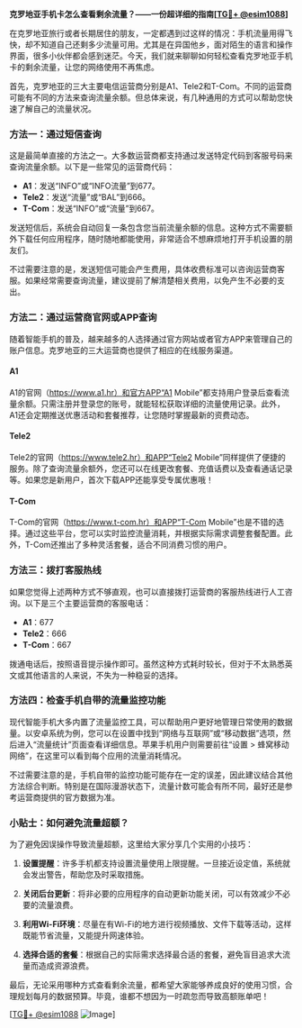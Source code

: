 **克罗地亚手机卡怎么查看剩余流量？——一份超详细的指南[[TG💪+ @esim1088](https://t.me/s/esim1088)]**

在克罗地亚旅行或者长期居住的朋友，一定都遇到过这样的情况：手机流量用得飞快，却不知道自己还剩多少流量可用。尤其是在异国他乡，面对陌生的语言和操作界面，很多小伙伴都会感到迷茫。今天，我们就来聊聊如何轻松查看克罗地亚手机卡的剩余流量，让您的网络使用不再焦虑。

首先，克罗地亚的三大主要电信运营商分别是A1、Tele2和T-Com。不同的运营商可能有不同的方法来查询流量余额。但总体来说，有几种通用的方式可以帮助您快速了解自己的流量状况。

### 方法一：通过短信查询

这是最简单直接的方法之一。大多数运营商都支持通过发送特定代码到客服号码来查询流量余额。以下是一些常见的运营商代码：

- **A1**：发送“INFO”或“INFO流量”到677。
- **Tele2**：发送“流量”或“BAL”到666。
- **T-Com**：发送“INFO”或“流量”到667。

发送短信后，系统会自动回复一条包含您当前流量余额的信息。这种方式不需要额外下载任何应用程序，随时随地都能使用，非常适合不想麻烦地打开手机设置的朋友们。

不过需要注意的是，发送短信可能会产生费用，具体收费标准可以咨询运营商客服。如果经常需要查询流量，建议提前了解清楚相关费用，以免产生不必要的支出。

### 方法二：通过运营商官网或APP查询

随着智能手机的普及，越来越多的人选择通过官方网站或者官方APP来管理自己的账户信息。克罗地亚的三大运营商也提供了相应的在线服务渠道。

#### A1

A1的官网（https://www.a1.hr）和官方APP“A1 Mobile”都支持用户登录后查看流量余额。只需注册并登录您的账号，就能轻松获取详细的流量使用记录。此外，A1还会定期推送优惠活动和套餐推荐，让您随时掌握最新的资费动态。

#### Tele2

Tele2的官网（https://www.tele2.hr）和APP“Tele2 Mobile”同样提供了便捷的服务。除了查询流量余额外，您还可以在线更改套餐、充值话费以及查看通话记录等。如果您是新用户，首次下载APP还能享受专属优惠哦！

#### T-Com

T-Com的官网（https://www.t-com.hr）和APP“T-Com Mobile”也是不错的选择。通过这些平台，您可以实时监控流量消耗，并根据实际需求调整套餐配置。此外，T-Com还推出了多种灵活套餐，适合不同消费习惯的用户。

### 方法三：拨打客服热线

如果您觉得上述两种方式不够直观，也可以直接拨打运营商的客服热线进行人工咨询。以下是三个主要运营商的客服电话：

- **A1**：677
- **Tele2**：666
- **T-Com**：667

拨通电话后，按照语音提示操作即可。虽然这种方式耗时较长，但对于不太熟悉英文或其他语言的人来说，不失为一种稳妥的选择。

### 方法四：检查手机自带的流量监控功能

现代智能手机大多内置了流量监控工具，可以帮助用户更好地管理日常使用的数据量。以安卓系统为例，您可以在设置中找到“网络与互联网”或“移动数据”选项，然后进入“流量统计”页面查看详细信息。苹果手机用户则需要前往“设置 > 蜂窝移动网络”，在这里可以看到每个应用的流量消耗情况。

不过需要注意的是，手机自带的监控功能可能存在一定的误差，因此建议结合其他方法综合判断。特别是在国际漫游状态下，流量计数可能会有所不同，最好还是参考运营商提供的官方数据为准。

### 小贴士：如何避免流量超额？

为了避免因误操作导致流量超额，这里给大家分享几个实用的小技巧：

1. **设置提醒**：许多手机都支持设置流量使用上限提醒。一旦接近设定值，系统就会发出警告，帮助您及时采取措施。
   
2. **关闭后台更新**：将非必要的应用程序的自动更新功能关闭，可以有效减少不必要的流量浪费。

3. **利用Wi-Fi环境**：尽量在有Wi-Fi的地方进行视频播放、文件下载等活动，这样既能节省流量，又能提升网速体验。

4. **选择合适的套餐**：根据自己的实际需求选择最合适的套餐，避免盲目追求大流量而造成资源浪费。

最后，无论采用哪种方式查看剩余流量，都希望大家能够养成良好的使用习惯，合理规划每月的数据预算。毕竟，谁都不想因为一时疏忽而导致高额账单吧！

[[TG💪+ @esim1088](https://t.me/s/esim1088) ![Image](https://i.postimg.cc/4NQfJmqS/Snipaste-2025-05-13-00-14-12.png)]